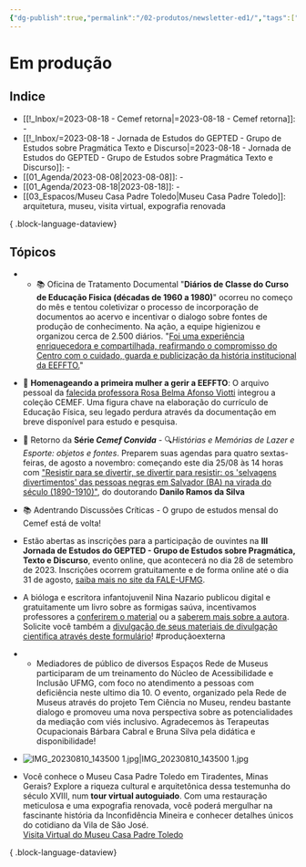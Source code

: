 ```yaml
---
{"dg-publish":true,"permalink":"/02-produtos/newsletter-ed1/","tags":["tcm/newsletter"],"created":"2023-08-03T17:38:10.633-03:00","updated":"2023-08-03T19:54:17.246-03:00"}
---
```



# Em produção

## Indice
- [[!_Inbox/=2023-08-18 -  Cemef retorna\|=2023-08-18 -  Cemef retorna]]: \-
- [[!_Inbox/=2023-08-18 -  Jornada de Estudos do GEPTED - Grupo de Estudos sobre Pragmática Texto e Discurso\|=2023-08-18 -  Jornada de Estudos do GEPTED - Grupo de Estudos sobre Pragmática Texto e Discurso]]: \-
- [[01_Agenda/2023-08-08\|2023-08-08]]: \-
- [[01_Agenda/2023-08-18\|2023-08-18]]: \-
- [[03_Espacos/Museu Casa Padre Toledo\|Museu Casa Padre Toledo]]: arquitetura, museu, visita virtual, expografia renovada

{ .block-language-dataview}
## Tópicos

- - 📚 Oficina de Tratamento Documental "**Diários de Classe do Curso de Educação Fisica (décadas de 1960 a 1980)**" ocorreu no começo do mês e tentou coletivizar o processo de incorporação de documentos ao acervo e incentivar o dialogo sobre fontes de produção de conhecimento. Na ação, a equipe higienizou e organizou cerca de 2.500 diários. "[Foi uma experiência enriquecedora e compartilhada, reafirmando o  compromisso do Centro com o cuidado, guarda e publicização da história institucional da EEFFTO.](http://projetos2.eeffto.ufmg.br/cemef/2023/08/17/boletim-24/)"
- 🌟 **Homenageando a primeira mulher a gerir a EEFFTO**: O arquivo pessoal da [falecida professora Rosa Belma Afonso Viotti](https://ufmg.br/comunicacao/noticias/morre-a-professora-rosa-belma-viotti-que-foi-diretora-da-eeffto) integrou a coleção CEMEF. Uma figura chave na elaboração do currículo de Educação Física, seu legado perdura através da documentação em breve disponível para estudo e pesquisa.
- 📅 Retorno da **Série *Cemef Convida*** - 🔍*Histórias e Memórias de Lazer e Esporte: objetos e fontes*. Preparem suas agendas para quatro sextas-feiras, de agosto a novembro: começando este dia 25/08 às 14 horas com ["Resistir para se divertir, se divertir para resistir: os 'selvagens divertimentos' das pessoas negras em Salvador (BA) na virada do século (1890-1910)"](https://calendar.google.com/calendar/event?action=TEMPLATE&tmeid=MW8wcGc0ajY3NjJqbzZubGVwbzRlanZtaXUgZGY3YWNlMjliMmQwOWYwNjYzYWRiYmJiZmNjYjU4MzNjMzY5YWUzZmZiYzg2N2QxZGJhYjVjNWZlNjk5Y2M4ZkBn&tmsrc=df7ace29b2d09f0663adbbbbfccb5833c369ae3ffbc867d1dbab5c5fe699cc8f%40group.calendar.google.com), do doutorando **Danilo Ramos da Silva**
- 📚 Adentrando Discussões Críticas - O grupo de estudos mensal do Cemef está de volta!

- Estão abertas as inscrições para a participação de ouvintes na **III Jornada de Estudos do GEPTED - Grupo de Estudos sobre Pragmática, Texto e Discurso**, evento online, que acontecerá no dia 28 de setembro de 2023. Inscrições ocorrem gratuitamente e de forma online até o dia 31 de agosto, [saiba mais no site da FALE-UFMG](http://www.letras.ufmg.br/site/pt-BR/noticiass/13-noticias-comuns/2334-abertas-as-inscricoes-de-ouvintes-para-a-iii-jornada-de-estudos-gepted).
- A bióloga e escritora infantojuvenil Nina Nazario publicou digital e gratuitamente um livro sobre as formigas saúva, incentivamos professores a [conferirem o material](https://www.canva.com/design/DAFWoYWscCU/q3QkCF1oGd3aN6_JrTep_g/edit?utm_content=DAFWoYWscCU&utm_campaign=designshare&utm_medium=link2&utm_source=sharebutton&fbclid=IwAR2MFAIpjon8myZn5jxg0f1XZUK4Pca1HWvv0F_-dgoChmT_oGifDRyxNNA) ou a [saberem mais sobre a autora](http://www.ninanazario.com.br). Solicite você também a [divulgação de seus materiais de divulgação cientifica através deste formulário](https://docs.google.com/forms/d/e/1FAIpQLSeNKZ_U6ywNNVByhaBzw8VaOIKK-uhwLv3Y4t4wipQguQr_7A/viewform)! #produçãoexterna
- - Mediadores de público de diversos Espaços Rede de Museus participaram de um treinamento do Núcleo de Acessibilidade e Inclusão UFMG, com foco no atendimento a pessoas com deficiência neste ultimo dia 10. O evento, organizado pela Rede de Museus através do projeto Tem Ciência no Museu, rendeu bastante dialogo e promoveu uma nova perspectiva sobre as potencialidades da mediação com viés inclusivo. Agradecemos às Terapeutas Ocupacionais Bárbara Cabral e Bruna Silva pela didática e disponibilidade!
- ![IMG_20230810_143500 1.jpg|IMG_20230810_143500 1.jpg](/img/user/IMG_20230810_143500%201.jpg)

- Você conhece o Museu Casa Padre Toledo em Tiradentes, Minas Gerais? Explore a riqueza cultural e arquitetônica dessa testemunha do século XVIII, num **tour virtual autoguiado**. Com uma restauração meticulosa e uma expografia renovada, você poderá mergulhar na fascinante história da Inconfidência Mineira e conhecer detalhes únicos do cotidiano da Vila de São José.<br> <i class="fa-regular fa-hand-point-right fa-lg" style="color: #183c4d;" title="Temas centrais"></i> [Visita Virtual do Museu Casa Padre Toledo](https://temciencianomuseuwiki.vercel.app/03-espacos/museu-casa-padre-toledo/#:~:text=campustiradentes/2023/06/-,Visita%20Virtual,-Connected%20Pages)

{ .block-language-dataview}






